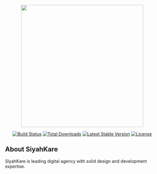 <p align="center"><img src="https://siyahkare.com/assets/image/logo.png" width="400"></p>

<p align="center">
<a href="https://travis-ci.org/SiyahKare/SiyahKare"><img src="https://travis-ci.org/SiyahKare/SiyahKare.svg" alt="Build Status"></a>
<a href="https://packagist.org/packages/SiyahKare/SiyahKare"><img src="https://poser.pugx.org/SiyahKare/SiyahKare/d/total.svg" alt="Total Downloads"></a>
<a href="https://packagist.org/packages/SiyahKare/SiyahKare"><img src="https://poser.pugx.org/SiyahKare/SiyahKare/v/stable.svg" alt="Latest Stable Version"></a>
<a href="https://packagist.org/packages/SiyahKare/SiyahKare"><img src="https://poser.pugx.org/SiyahKare/SiyahKare/license.svg" alt="License"></a>
</p>

## About SiyahKare

SiyahKare is leading digital agency with solid design and development expertise.

